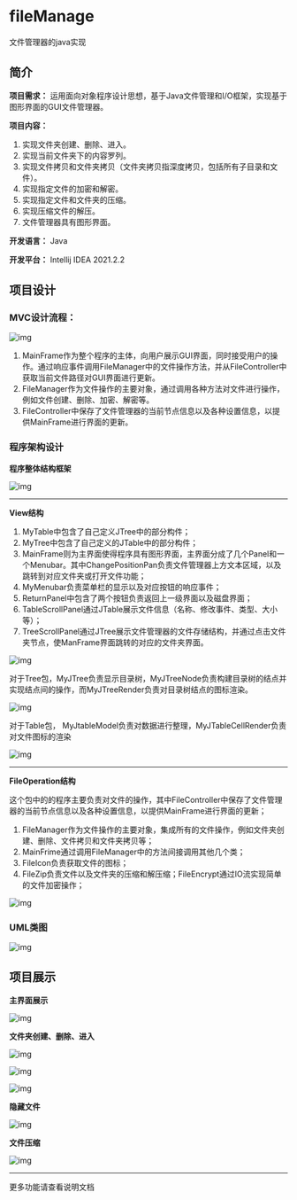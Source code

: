 # fileManage
文件管理器的java实现

## 简介

**项目需求：**
运用面向对象程序设计思想，基于Java文件管理和I/O框架，实现基于图形界面的GUI文件管理器。

**项目内容：**

1. 实现文件夹创建、删除、进入。
2. 实现当前文件夹下的内容罗列。
3. 实现文件拷贝和文件夹拷贝（文件夹拷贝指深度拷贝，包括所有子目录和文件）。
4. 实现指定文件的加密和解密。
5. 实现指定文件和文件夹的压缩。
6. 实现压缩文件的解压。
7. 文件管理器具有图形界面。

**开发语言：**
Java


**开发平台：**
Intellij IDEA 2021.2.2



## 项目设计

### MVC设计流程：

![img](https://xc-figure.oss-cn-hangzhou.aliyuncs.com/img/202209021611627.gif)

1. MainFrame作为整个程序的主体，向用户展示GUI界面，同时接受用户的操作。通过响应事件调用FileManager中的文件操作方法，并从FileController中获取当前文件路径对GUI界面进行更新。
2. FileManager作为文件操作的主要对象，通过调用各种方法对文件进行操作，例如文件创建、删除、加密、解密等。
3. FileController中保存了文件管理器的当前节点信息以及各种设置信息，以提供MainFrame进行界面的更新。



### 程序架构设计

**程序整体结构框架**

![img](https://xc-figure.oss-cn-hangzhou.aliyuncs.com/img/202209021612017.gif)

---



**View结构**

1. MyTable中包含了自己定义JTree中的部分构件；
2. MyTree中包含了自己定义的JTable中的部分构件；
3. MainFrame则为主界面使得程序具有图形界面，主界面分成了几个Panel和一个Menubar。其中ChangePositionPan负责文件管理器上方文本区域，以及跳转到对应文件夹或打开文件功能；
4. MyMenubar负责菜单栏的显示以及对应按钮的响应事件；
5. ReturnPanel中包含了两个按钮负责返回上一级界面以及磁盘界面；
6. TableScrollPanel通过JTable展示文件信息（名称、修改事件、类型、大小等）；
7. TreeScrollPanel通过JTree展示文件管理器的文件存储结构，并通过点击文件夹节点，使ManFrame界面跳转的对应的文件夹界面。

![img](https://xc-figure.oss-cn-hangzhou.aliyuncs.com/img/202209021612021.gif)

 

对于Tree包，MyJTree负责显示目录树，MyJTreeNode负责构建目录树的结点并实现结点间的操作，而MyJTreeRender负责对目录树结点的图标渲染。

![img](https://xc-figure.oss-cn-hangzhou.aliyuncs.com/img/202209021612029.gif)

 

对于Table包， MyJtableModel负责对数据进行整理，MyJTableCellRender负责对文件图标的渲染 

![img](https://xc-figure.oss-cn-hangzhou.aliyuncs.com/img/202209021612034.gif)

---



**FileOperation结构**

这个包中的的程序主要负责对文件的操作，其中FileController中保存了文件管理器的当前节点信息以及各种设置信息，以提供MainFrame进行界面的更新；

1. FileManager作为文件操作的主要对象，集成所有的文件操作，例如文件夹创建、删除、文件拷贝和文件夹拷贝等；
2. MainFrime通过调用FileManager中的方法间接调用其他几个类；
3. FileIcon负责获取文件的图标；
4. FileZip负责文件以及文件夹的压缩和解压缩；FileEncrypt通过IO流实现简单的文件加密操作； 

![img](https://xc-figure.oss-cn-hangzhou.aliyuncs.com/img/202209021613183.gif)



### UML类图

![img](https://xc-figure.oss-cn-hangzhou.aliyuncs.com/img/202209021615668.jpg)

 

## 项目展示

**主界面展示**

![img](https://xc-figure.oss-cn-hangzhou.aliyuncs.com/img/202209021624967.gif)



**文件夹创建、删除、进入**

![img](https://xc-figure.oss-cn-hangzhou.aliyuncs.com/img/202209021624582.gif)

![img](https://xc-figure.oss-cn-hangzhou.aliyuncs.com/img/202209021625913.gif)

![img](https://xc-figure.oss-cn-hangzhou.aliyuncs.com/img/202209021625247.gif)



**隐藏文件**

![img](https://xc-figure.oss-cn-hangzhou.aliyuncs.com/img/202209021625083.gif)



**文件压缩**

![img](https://xc-figure.oss-cn-hangzhou.aliyuncs.com/img/202209021626015.gif)

---

更多功能请查看说明文档
